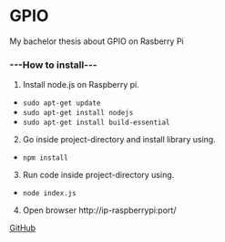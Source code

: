 # GPIO

My bachelor thesis about GPIO on Rasberry Pi

### ---How to install---

1. Install node.js on Raspberry pi.
- `sudo apt-get update`
- `sudo apt-get install nodejs`
- `sudo apt-get install build-essential`

2. Go inside project-directory and install library using.
- `npm install`

3. Run code inside project-directory using.
- `node index.js`


4. Open browser
http://ip-raspberrypi:port/


[GitHub](http://github.com/chalupka95)


